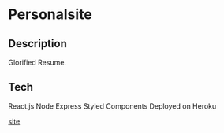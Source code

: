 # Personalsite

## Description

Glorified Resume.

## Tech
React.js
Node
Express
Styled Components
Deployed on Heroku


[site](https://still-anchorage-55497.herokuapp.com/)